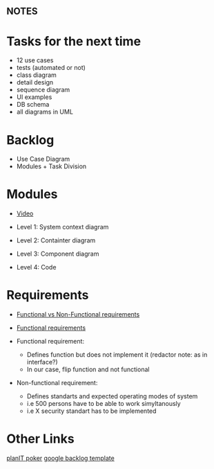 ## NOTES

# Tasks for the next time
- 12 use cases
- tests (automated or not)
- class diagram
- detail design
- sequence diagram
- UI examples
- DB schema
- all diagrams in UML

# Backlog
- Use Case Diagram
- Modules + Task Division

# Modules
- [Video](https://www.youtube.com/watch?v=_I0U1sZ9RJ8)

- Level 1: System context diagram
- Level 2: Containter diagram
- Level 3: Component diagram
- Level 4: Code

# Requirements
- [Functional vs Non-Functional requirements](https://www.altexsoft.com/static/blog-post/2023/12/88ac7f35-2cdc-47f7-8a3a-3659ce807096.webp)

- [Functional requirements](https://www.altexsoft.com/static/blog-post/2023/12/576a423e-5681-4792-be66-b03f86539214.webp)
- Functional requirement:
    - Defines function but does not implement it (redactor note: as in interface?)
    - In our case, flip function and not functional

- Non-functional requirement:
    - Defines standarts and expected operating modes of system
    - i.e 500 persons have to be able to work simyltanously
    - i.e X security standart has to be implemented 

# Other Links
[planIT poker](https://planitpoker.com)
[google backlog template](https://www.google.com/search?q=product+backlog+template)